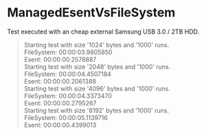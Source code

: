 ManagedEsentVsFileSystem
========================

Test executed with an cheap external Samsung USB 3.0 / 2TB HDD.

> Starting test with size '1024' bytes and '1000' runs.  
> FileSystem: 00:00:03.9805850  
> Esent: 00:00:00.2578887  
> Starting test with size '2048' bytes and '1000' runs.  
> FileSystem: 00:00:04.4507184  
> Esent: 00:00:00.2061388  
> Starting test with size '4096' bytes and '1000' runs.  
> FileSystem: 00:00:04.3373470  
> Esent: 00:00:00.2795267  
> Starting test with size '8192' bytes and '1000' runs.  
> FileSystem: 00:00:05.1139716  
> Esent: 00:00:00.4399013  
